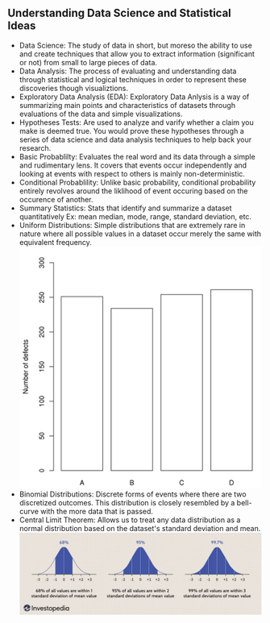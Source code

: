 ## Understanding Data Science and Statistical Ideas
* Data Science: The study of data in short, but moreso the ability to use and create techniques that allow you to extract information (significant or not) from small to large pieces of data.
* Data Analysis: The process of evaluating and understanding data through statistical and logical techniques in order to represent these discoveries though visualiztions.
* Exploratory Data Analysis (EDA): Exploratory Data Anlysis is a way of summarizing main points and characteristics of datasets through evaluations of the data and simple visualizations.
* Hypotheses Tests: Are used to analyze and varify whether a claim you make is deemed true. You would prove these hypotheses through a series of data science and data analysis techniques to help back your research.
* Basic Probablilty: Evaluates the real word and its data through a simple and rudimentary lens. It covers that events occur independently and looking at events with respect to others is mainly non-deterministic.
* Conditional Probablility: Unlike basic probability, conditional probability entirely revolves around the liklihood of event occuring based on the occurence of another.
* Summary Statistics: Stats that identify and summarize a dataset quantitatively Ex: mean median, mode, range, standard deviation, etc.
* Uniform Distributions: Simple distributions that are extremely rare in nature where all possible values in a dataset occur merely the same with equivalent frequency.
![uniform distribution example](https://github.com/waPAO/DS-Workflow-Analytics-Utility-Belt/blob/main/imgs/uniform_distribution.png?raw=true)
* Binomial Distributions: Discrete forms of events where there are two discretized outcomes. This distribution is closely resembled by a bell-curve with the more data that is passed.
* Central Limit Theorem: Allows us to treat any data distribution as a normal distribution based on the dataset's standard deviation and mean.
![central limit theorem example](https://github.com/waPAO/DS-Workflow-Analytics-Utility-Belt/blob/main/imgs/CLT.jpeg?raw=true)